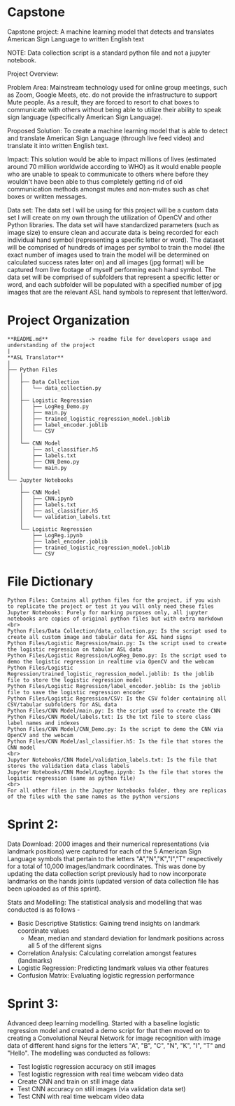 # Capstone
Capstone project: A machine learning model that detects and translates American Sign Language to written English text

NOTE: Data collection script is a standard python file and not a jupyter notebook. 

Project Overview: 

Problem Area: Mainstream technology used for online group meetings, such as Zoom, Google Meets, etc. do not provide the infrastructure to support Mute people. As a result, they are forced to resort to chat boxes to communicate with others without being able to utilize their ability to speak sign language (specifically American Sign Language).

Proposed Solution: To create a machine learning model that is able to detect and translate American Sign Language (through live feed video) and translate it into written English text.

Impact: This solution would be able to impact millions of lives (estimated around 70 million worldwide according to WHO) as it would enable people who are unable to speak to communicate to others where before they wouldn't have been able to thus completely getting rid of old communication methods amongst mutes and non-mutes such as chat boxes or written messages.

Data set: The data set I will be using for this project will be a custom data set I will create on my own through the utilization of OpenCV and other Python libraries. The data set will have standardized parameters (such as image size) to ensure clean and accurate data is being recorded for each individual hand symbol (representing a specific letter or word). The dataset will be comprised of hundreds of images per symbol to train the model (the exact number of images used to train the model will be determined on calculated success rates later on) and all images (jpg format) will be captured from live footage of myself performing each hand symbol. The data set will be comprised of subfolders that represent a specific letter or word, and each subfolder will be populated with a specified number of jpg images that are the relevant ASL hand symbols to represent that letter/word.


# Project Organization
```
**README.md**             -> readme file for developers usage and understanding of the project
|
**ASL Translator**
│
├── Python Files
│   │
│   ├── Data Collection
│   │   └── data_collection.py
│   │
│   ├── Logistic Regression
│   │   ├── LogReg_Demo.py
│   │   ├── main.py
│   │   ├── trained_logistic_regression_model.joblib
│   │   ├── label_encoder.joblib
│   │   └── CSV
│   │
│   └── CNN Model
│       ├── asl_classifier.h5
│       ├── labels.txt
│       ├── CNN_Demo.py
│       └── main.py
│
└── Jupyter Notebooks
    │
    ├── CNN Model
    │   ├── CNN.ipynb
    │   ├── labels.txt
    │   ├── asl_classifier.h5
    │   └── validation_labels.txt
    │
    └── Logistic Regression
        ├── LogReg.ipynb
        ├── label_encoder.joblib
        ├── trained_logistic_regression_model.joblib
        └── CSV
```
# File Dictionary
```
Python Files: Contains all python files for the project, if you wish to replicate the project or test it you will only need these files
Jupyter Notebooks: Purely for marking purposes only, all jupyter notebooks are copies of original python files but with extra markdown
<br>
Python Files/Data Collection/data_collection.py: Is the script used to create all custom image and tabular data for ASL hand signs
Python Files/Logistic Regression/main.py: Is the script used to create the logistic regression on tabular ASL data
Python Files/Logistic Regression/LogReg_Demo.py: Is the script used to demo the logistic regression in realtime via OpenCV and the webcam
Python Files/Logistic Regression/trained_logistic_regression_model.joblib: Is the joblib file to store the logistic regression model
Python Files/Logistic Regression/label_encoder.joblib: Is the joblib file to save the logistic regression encoder
Python Files/Logistic Regression/CSV: Is the CSV folder containing all CSV/tabular subfolders for ASL data
Python Files/CNN Model/main.py: Is the script used to create the CNN
Python Files/CNN Model/labels.txt: Is the txt file to store class label names and indexes
Python Files/CNN Model/CNN_Demo.py: Is the script to demo the CNN via OpenCV and the webcam
Python Files/CNN Model/asl_classifier.h5: Is the file that stores the CNN model
<br>
Jupyter Notebooks/CNN Model/validation_labels.txt: Is the file that stores the validation data class labels
Jupyter Notebooks/CNN Model/LogReg.ipynb: Is the file that stores the logistic regression (same as python file)
<br>
For all other files in the Jupyter Notebooks folder, they are replicas of the files with the same names as the python versions
```
# Sprint 2: 

Data Download: 2000 images and their numerical representations (via landmark positions) were captured for each of the 5 American Sign Language symbols that pertain to the letters "A","N","K","I","T" respectively for a total of 10,000 images/landmark coordinates. This was done by updating the data collection script previously had to now incorporate landmarks on the hands joints (updated version of data collection file has been uploaded as of this sprint).

Stats and Modelling: The statistical analysis and modelling that was conducted is as follows - 

- Basic Descriptive Statistics: Gaining trend insights on landmark coordinate values
  - Mean, median and standard deviation for landmark positions across all 5 of the different signs
- Correlation Analysis: Calculating correlation amongst features (landmarks)
- Logistic Regression: Predicting landmark values via other features
- Confusion Matrix: Evaluating logistic regression performance


# Sprint 3:
Advanced deep learning modelling. Started with a baseline logistic regression model and created a demo script for that then moved on to creating a Convolutional Neural Network for image recognition with image data of different hand signs for the letters "A", "B", "C", "N", "K", "I", "T" and "Hello". The modelling was conducted as follows: 

- Test logistic regression accuracy on still images
- Test logistic regression with real time webcam video data
- Create CNN and train on still image data
- Test CNN accuracy on still images (via validation data set)
- Test CNN with real time webcam video data
